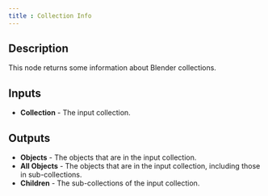 ```yaml
---
title : Collection Info
---
```


## Description

This node returns some information about Blender collections.

## Inputs

- **Collection** - The input collection.

## Outputs

- **Objects** - The objects that are in the input collection.
- **All Objects** - The objects that are in the input collection, including
  those in sub-collections.
- **Children** - The sub-collections of the input collection.
